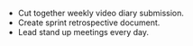 - Cut together weekly video diary submission.
- Create sprint retrospective document.
- Lead stand up meetings every day.